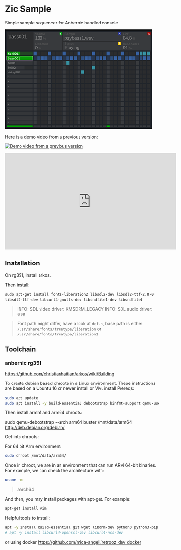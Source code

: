 # Zic Sample

Simple sample sequencer for Anbernic handled console.

<img src='https://github.com/apiel/zicSample/blob/main/screenshot/demo.png?raw=true' />

Here is a demo video from a previous version:

[![Demo video from a previous version](https://img.youtube.com/vi/Q-75PZpsoY8/0.jpg)](https://www.youtube.com/watch?v=Q-75PZpsoY8)

<iframe width="560" height="315" src="https://www.youtube.com/embed/Q-75PZpsoY8?si=dT8MYiEocM9hzsWp" title="YouTube video player" frameborder="0" allow="accelerometer; autoplay; clipboard-write; encrypted-media; gyroscope; picture-in-picture; web-share" allowfullscreen></iframe>

## Installation

On rg351, install arkos.

Then install:

`sudo apt-get install fonts-liberation2 libsdl2-dev libsdl2-ttf-2.0-0 libsdl2-ttf-dev libcurl4-gnutls-dev libsndfile1-dev libsndfile1`


> INFO: SDL video driver: KMSDRM_LEGACY
> INFO: SDL audio driver: alsa

> Font path might differ, have a look at `def.h`, base path is either `/usr/share/fonts/truetype/liberation` or `/usr/share/fonts/truetype/liberation2`

## Toolchain

### anbernic rg351

https://github.com/christianhaitian/arkos/wiki/Building

To create debian based chroots in a Linux environment.
These instructions are based on a Ubuntu 16 or newer install or VM.
install Prereqs:

```sh
sudo apt update
sudo apt install -y build-essential debootstrap binfmt-support qemu-user-static
```

Then install armhf and arm64 chroots:

sudo qemu-debootstrap --arch arm64 buster /mnt/data/arm64 http://deb.debian.org/debian/

Get into chroots:

For 64 bit Arm environment:

```sh
sudo chroot /mnt/data/arm64/
```

Once in chroot, we are in an environment that can run ARM 64-bit binaries. For example, we can check the architecture with:

```sh
uname -m
```

> aarch64

And then, you may install packages with apt-get. For example:

```sh
apt-get install vim
```

Helpful tools to install:

```sh
apt -y install build-essential git wget libdrm-dev python3 python3-pip python3-setuptools python3-wheel ninja-build libopenal-dev premake4 autoconf libevdev-dev ffmpeg libsnappy-dev libboost-tools-dev magics++ libboost-thread-dev libboost-all-dev pkg-config zlib1g-dev libpng-dev libsdl2-dev clang cmake cmake-data libarchive13 libcurl4 libfreetype6-dev libjsoncpp1 librhash0 libuv1 mercurial mercurial-common libgbm-dev libsdl2-ttf-2.0-0 libsdl2-ttf-dev libsndfile1 libsndfile1-dev libcurl4-gnutls-dev 
# apt -y install libcurl4-openssl-dev libcurl4-nss-dev
```


or using docker https://github.com/mica-angeli/retrooz_dev_docker
